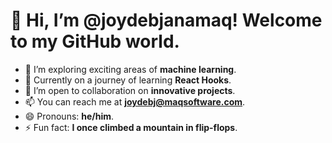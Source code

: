 # 👋 Hi, I’m @joydebjanamaq! Welcome to my GitHub world.

- 👀 I’m exploring exciting areas of **machine learning**.
- 🌱 Currently on a journey of learning **React Hooks**.
- 💞️ I’m open to collaboration on **innovative projects**.
- 📫 You can reach me at **joydebj@maqsoftware.com**.
- 😄 Pronouns: **he/him**. 
- ⚡ Fun fact: **I once climbed a mountain in flip-flops**.

<!---
joydebjanamaq/joydebjanamaq is a ✨ special ✨ repository because its `README.md` (this file) appears on your GitHub profile.
Feel free to click the Preview link to take a peek at my changes!
--->
